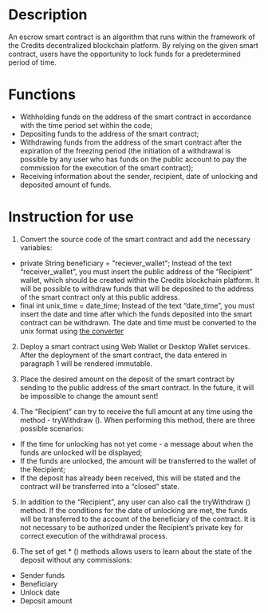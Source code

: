 # Description
An escrow smart contract is an algorithm that runs within the framework of the Credits decentralized blockchain platform. By relying on the given smart contract, users have the opportunity to lock funds for a predetermined period of time.
# Functions
* Withholding funds on the address of the smart contract in accordance with the time period set within the code;
* Depositing funds to the address of the smart contract;
* Withdrawing funds from the address of the smart contract after the expiration of the freezing period (the initiation of a withdrawal is possible by any user who has funds on the public account to pay the commission for the execution of the smart contract);
* Receiving information about the sender, recipient, date of unlocking and deposited amount of funds.
# Instruction for use
1. Convert the source code of the smart contract and add the necessary variables:
* private String beneficiary = "reciever_wallet";
Instead of the text “receiver_wallet”, you must insert the public address of the “Recipient” wallet, which should be created within the Credits blockchain platform. It will be possible to withdraw funds that will be deposited to the address of the smart contract only at this public address.
* final int unix_time = date_time;
Instead of the text “date_time”, you must insert the date and time after which the funds deposited into the smart contract can be withdrawn. The date and time must be converted to the unix format using [the converter](https://www.cy-pr.com/tools/time/)
2. Deploy a smart contract using Web Wallet or Desktop Wallet services. After the deployment of the smart contract, the data entered in paragraph 1 will be rendered immutable.

3. Place the desired amount on the deposit of the smart contract by sending to the public address of the smart contract. In the future, it will be impossible to change the amount sent!

4. The “Recipient” can try to receive the full amount at any time using the method - tryWithdraw (). When performing this method, there are three possible scenarios:
* If the time for unlocking has not yet come - a message about when the funds are unlocked will be displayed;
* If the funds are unlocked, the amount will be transferred to the wallet of the Recipient;
* If the deposit has already been received, this will be stated and the contract will be transferred into a “closed” state.
5. In addition to the “Recipient”, any user can also call the tryWithdraw () method. If the conditions for the date of unlocking are met, the funds will be transferred to the account of the beneficiary of the contract. It is not necessary to be authorized under the Recipient’s private key for correct execution of the withdrawal process.

6. The set of get * () methods allows users to learn about the state of the deposit without any commissions:
* Sender funds
* Beneficiary
* Unlock date
* Deposit amount
